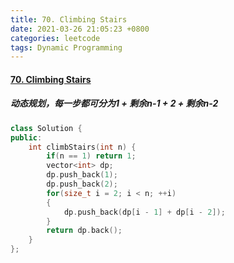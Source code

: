 ```yaml
---
title: 70. Climbing Stairs
date: 2021-03-26 21:05:23 +0800
categories: leetcode
tags: Dynamic Programming
---
```

#### [70. Climbing Stairs](https://leetcode.com/problems/climbing-stairs/)
##### 动态规划，每一步都可分为1 + 剩余n-1 + 2 + 剩余n-2
```c++
class Solution {
public:
    int climbStairs(int n) {
        if(n == 1) return 1;
        vector<int> dp;
        dp.push_back(1);
        dp.push_back(2);
        for(size_t i = 2; i < n; ++i)
        {
            dp.push_back(dp[i - 1] + dp[i - 2]);
        }
        return dp.back();
    }
};
```
